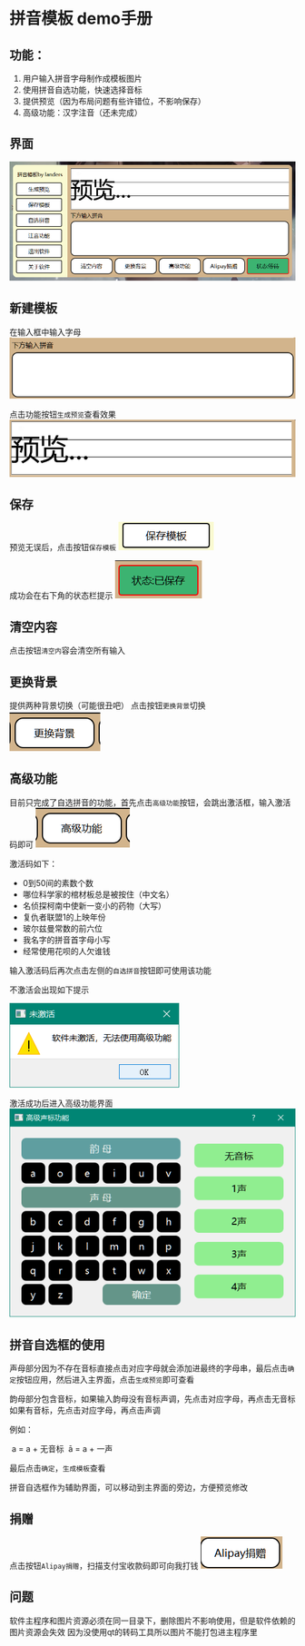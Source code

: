 # 拼音模板 demo手册

## 功能：

1. 用户输入拼音字母制作成模板图片
2. 使用拼音自选功能，快速选择音标
3. 提供预览（因为布局问题有些许错位，不影响保存）
4. 高级功能：汉字注音（还未完成）

## 界面

![](./image/界面.png)

## 新建模板

在输入框中输入字母
![](./image/输入.png)

点击功能按钮`生成预览`查看效果
![](./image/预览.png)



## 保存

预览无误后，点击按钮`保存模板`
![](./image/saved.png)

成功会在右下角的状态栏提示
![](./image/save.png)



## 清空内容

点击按钮`清空内`容会清空所有输入



## 更换背景

提供两种背景切换（可能很丑吧）
点击按钮`更换背景`切换
![](./image/背景.png)



## 高级功能

目前只完成了自选拼音的功能，首先点击`高级功能`按钮，会跳出激活框，输入激活码即可
![](./image/ad.png)

激活码如下：

- 0到50间的素数个数
- 哪位科学家的棺材板总是被按住（中文名）
- 名侦探柯南中使新一变小的药物（大写）
- 复仇者联盟1的上映年份
- 玻尔兹曼常数的前六位
- 我名字的拼音首字母小写
- 经常使用花呗的人欠谁钱

输入激活码后再次点击左侧的`自选拼音`按钮即可使用该功能

不激活会出现如下提示

![](./image/error.png)



激活成功后进入高级功能界面
![](./image/pinyin.png)





## 拼音自选框的使用

声母部分因为不存在音标直接点击对应字母就会添加进最终的字母串，最后点击`确定`按钮应用，然后进入主界面，点击`生成预览`即可查看

韵母部分包含音标，如果输入韵母没有音标声调，先点击对应字母，再点击无音标
如果有音标，先点击对应字母，再点击声调

例如：

​	a = a + 无音标
​	ā = a + 一声

最后点击`确定`，`生成模板`查看

拼音自选框作为辅助界面，可以移动到主界面的旁边，方便预览修改



## 捐赠

点击按钮`Alipay捐赠`，扫描支付宝收款码即可向我打钱
![](./image/捐赠.png)



## 问题

软件主程序和图片资源必须在同一目录下，删除图片不影响使用，但是软件依赖的图片资源会失效
因为没使用qt的转码工具所以图片不能打包进主程序里